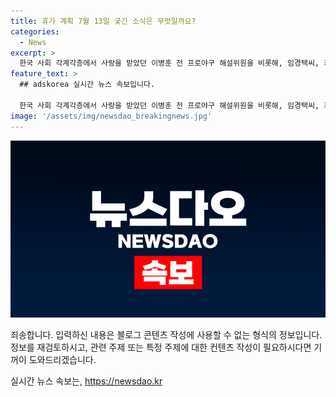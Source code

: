 ```yaml
---
title: 휴가 계획 7월 13일 궂긴 소식은 무엇일까요?
categories:
  - News
excerpt: >
  한국 사회 각계각층에서 사랑을 받았던 이병훈 전 프로야구 해설위원을 비롯해, 임경택씨, 최영익씨, 김수길씨가 각각의 사인을 하고 떠났다. 각자의 가족과 친구들이 모이는 장소와 시간이 공개되었다. 그들의 안식을 바라며 조문을 표하고자 하는 이들은 각 병원의 연락처로 연락해 확인할 수 있다.
feature_text: >
  ## adskorea 실시간 뉴스 속보입니다.

  한국 사회 각계각층에서 사랑을 받았던 이병훈 전 프로야구 해설위원을 비롯해, 임경택씨, 최영익씨, 김수길씨가 각각의 사인을 하고 떠났다. 각자의 가족과 친구들이 모이는 장소와 시간이 공개되었다. 그들의 안식을 바라며 조문을 표하고자 하는 이들은 각 병원의 연락처로 연락해 확인할 수 있다.
image: '/assets/img/newsdao_breakingnews.jpg'
---
```


<p><img src="/assets/img/newsdao_breakingnews.jpg" alt="adskorea 속보" /></p>

<p>죄송합니다. 입력하신 내용은 블로그 콘텐츠 작성에 사용할 수 없는 형식의 정보입니다. 정보를 재검토하시고, 관련 주제 또는 특정 주제에 대한 컨텐츠 작성이 필요하시다면 기꺼이 도와드리겠습니다.</p>
실시간 뉴스 속보는, <a href="https://newsdao.kr" rel="dofollow">https://newsdao.kr</a>


